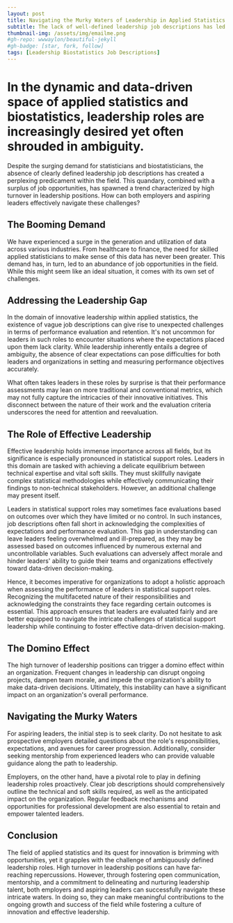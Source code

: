 ```yaml
---
layout: post
title: Navigating the Murky Waters of Leadership in Applied Statistics
subtitle: The lack of well-defined leadership job descriptions has led to a perplexing dilemma in the field.
thumbnail-img: /assets/img/emailme.png
#gh-repo: wwwaylon/beautiful-jekyll
#gh-badge: [star, fork, follow]
tags: [Leadership Biostatistics Job Descriptions]
---
```


# In the dynamic and data-driven space of applied statistics and biostatistics, leadership roles are increasingly desired yet often shrouded in ambiguity. 

Despite the surging demand for statisticians and biostatisticians, the absence of clearly defined leadership job descriptions has created a perplexing predicament within the field. This quandary, combined with a surplus of job opportunities, has spawned a trend characterized by high turnover in leadership positions. How can both employers and aspiring leaders effectively navigate these challenges?

## The Booming Demand

We have experienced a surge in the generation and utilization of data across various industries. From healthcare to finance, the need for skilled applied statisticians to make sense of this data has never been greater. This demand has, in turn, led to an abundance of job opportunities in the field. While this might seem like an ideal situation, it comes with its own set of challenges.

## Addressing the Leadership Gap   

In the domain of innovative leadership within applied statistics, the existence of vague job descriptions can give rise to unexpected challenges in terms of performance evaluation and retention. It's not uncommon for leaders in such roles to encounter situations where the expectations placed upon them lack clarity. While leadership inherently entails a degree of ambiguity, the absence of clear expectations can pose difficulties for both leaders and organizations in setting and measuring performance objectives accurately.

What often takes leaders in these roles by surprise is that their performance assessments may lean on more traditional and conventional metrics, which may not fully capture the intricacies of their innovative initiatives. This disconnect between the nature of their work and the evaluation criteria underscores the need for attention and reevaluation.    

## The Role of Effective Leadership

Effective leadership holds immense importance across all fields, but its significance is especially pronounced in statistical support roles. Leaders in this domain are tasked with achieving a delicate equilibrium between technical expertise and vital soft skills. They must skillfully navigate complex statistical methodologies while effectively communicating their findings to non-technical stakeholders. However, an additional challenge may present itself.

Leaders in statistical support roles may sometimes face evaluations based on outcomes over which they have limited or no control. In such instances, job descriptions often fall short in acknowledging the complexities of expectations and performance evaluation. This gap in understanding can leave leaders feeling overwhelmed and ill-prepared, as they may be assessed based on outcomes influenced by numerous external and uncontrollable variables. Such evaluations can adversely affect morale and hinder leaders' ability to guide their teams and organizations effectively toward data-driven decision-making.

Hence, it becomes imperative for organizations to adopt a holistic approach when assessing the performance of leaders in statistical support roles. Recognizing the multifaceted nature of their responsibilities and acknowledging the constraints they face regarding certain outcomes is essential. This approach ensures that leaders are evaluated fairly and are better equipped to navigate the intricate challenges of statistical support leadership while continuing to foster effective data-driven decision-making.

## The Domino Effect

The high turnover of leadership positions can trigger a domino effect within an organization. Frequent changes in leadership can disrupt ongoing projects, dampen team morale, and impede the organization's ability to make data-driven decisions. Ultimately, this instability can have a significant impact on an organization's overall performance.

## Navigating the Murky Waters

For aspiring leaders, the initial step is to seek clarity. Do not hesitate to ask prospective employers detailed questions about the role's responsibilities, expectations, and avenues for career progression. Additionally, consider seeking mentorship from experienced leaders who can provide valuable guidance along the path to leadership.

Employers, on the other hand, have a pivotal role to play in defining leadership roles proactively. Clear job descriptions should comprehensively outline the technical and soft skills required, as well as the anticipated impact on the organization. Regular feedback mechanisms and opportunities for professional development are also essential to retain and empower talented leaders.

## Conclusion

The field of applied statistics and its quest for innovation is brimming with opportunities, yet it grapples with the challenge of ambiguously defined leadership roles. High turnover in leadership positions can have far-reaching repercussions. However, through fostering open communication, mentorship, and a commitment to delineating and nurturing leadership talent, both employers and aspiring leaders can successfully navigate these intricate waters. In doing so, they can make meaningful contributions to the ongoing growth and success of the field while fostering a culture of innovation and effective leadership.